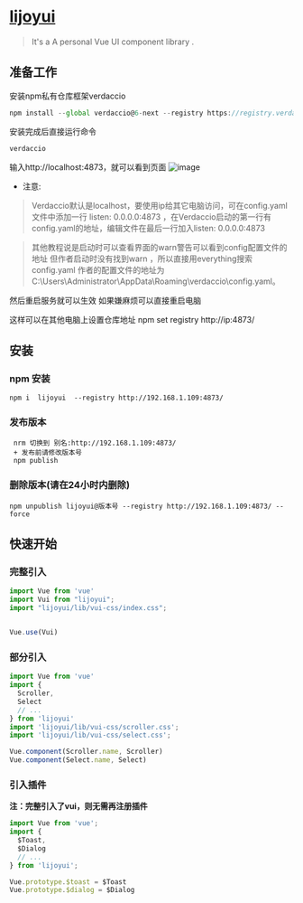 # [lijoyui](http://192.168.1.109:4873/)



> It's a A personal Vue UI component library .

## 准备工作
安装npm私有仓库框架verdaccio
```js
npm install --global verdaccio@6-next --registry https://registry.verdaccio.org/
```
安装完成后直接运行命令
```js
verdaccio
```
输入http://localhost:4873，就可以看到页面
![image](https://github.com/Lingtian007/Vue-demo/assets/48399168/78d77005-c830-4608-aa16-0c982913c92b)

+ 注意:

>Verdaccio默认是localhost，要使用ip给其它电脑访问，可在config.yaml 文件中添加一行 listen: 0.0.0.0:4873 ，在Verdaccio启动的第一行有config.yaml的地址，编辑文件在最后一行加入listen: 0.0.0.0:4873

>其他教程说是启动时可以查看界面的warn警告可以看到config配置文件的地址
但作者启动时没有找到warn ，所以直接用everything搜索 config.yaml
作者的配置文件的地址为
C:\Users\Administrator\AppData\Roaming\verdaccio\config.yaml。

然后重启服务就可以生效
如果嫌麻烦可以直接重启电脑

这样可以在其他电脑上设置仓库地址 npm set registry http://ip:4873/

## 安装

### npm 安装

```shell
npm i  lijoyui  --registry http://192.168.1.109:4873/
```
### 发布版本

```shell
 nrm 切换到 别名:http://192.168.1.109:4873/
 + 发布前请修改版本号
 npm publish
```
### 删除版本(请在24小时内删除)

```shell
npm unpublish lijoyui@版本号 --registry http://192.168.1.109:4873/ --force
```

## 快速开始

### 完整引入

```javascript
import Vue from 'vue'
import Vui from "lijoyui";
import "lijoyui/lib/vui-css/index.css";


Vue.use(Vui)
```

### 部分引入

```javascript
import Vue from 'vue'
import {
  Scroller,
  Select
  // ...
} from 'lijoyui'
import 'lijoyui/lib/vui-css/scroller.css';
import 'lijoyui/lib/vui-css/select.css';

Vue.component(Scroller.name, Scroller)
Vue.component(Select.name, Select)
```

### 引入插件

**注：完整引入了vui，则无需再注册插件**

```javascript
import Vue from 'vue';
import { 
  $Toast, 
  $Dialog 
  // ...
} from 'lijoyui';

Vue.prototype.$toast = $Toast
Vue.prototype.$dialog = $Dialog
```
 



